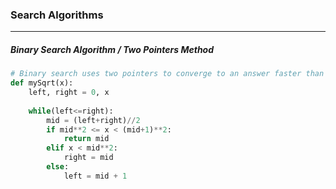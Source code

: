 ### Search Algorithms
---
##### Binary Search Algorithm / Two Pointers Method
```python
# Binary search uses two pointers to converge to an answer faster than one pointer
def mySqrt(x):
    left, right = 0, x
        
    while(left<=right):
        mid = (left+right)//2
        if mid**2 <= x < (mid+1)**2:
            return mid 
        elif x < mid**2:
            right = mid 
        else:
            left = mid + 1 
```              
